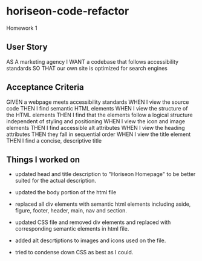 # horiseon-code-refactor
Homework 1

## User Story
AS A marketing agency
I WANT a codebase that follows accessibility standards
SO THAT our own site is optimized for search engines

## Acceptance Criteria
GIVEN a webpage meets accessibility standards
WHEN I view the source code
THEN I find semantic HTML elements
WHEN I view the structure of the HTML elements
THEN I find that the elements follow a logical structure independent of styling and positioning
WHEN I view the icon and image elements
THEN I find accessible alt attributes
WHEN I view the heading attributes
THEN they fall in sequential order
WHEN I view the title element
THEN I find a concise, descriptive title

## Things I worked on
* updated head and title description to "Horiseon Homepage" to be better suited for the actual description.

* updated the body portion of the html file

* replaced all div elements with semantic html elements including aside, figure, footer, header, main, nav and section.

* updated CSS file and removed div elements and replaced with corresponding semantic elements in html file.

* added alt descrtiptions to images and icons used on the file.

* tried to condense down CSS as best as I could.